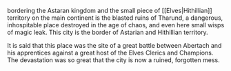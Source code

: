 
bordering the Astaran kingdom and the small piece of [[Elves|Hithillian]] territory on the main continent is the blasted ruins of Tharund, a dangerous, inhospitable place destroyed in the age of chaos, and even here small wisps of magic leak. This city is the border of Astarian and Hithillian territory.

It is said that this place was the site of a great battle between Abertach and his apprentices against a great host of the Elves Clerics and Champions. The devastation was so great that the city is now a ruined, forgotten mess.
